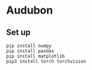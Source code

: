 # Audubon

## Set up
```
pip install numpy
pip install pandas
pip install matplotlib
pip3 install torch torchvision 
```